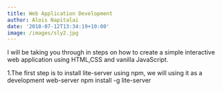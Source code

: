 ```yaml
---
title: Web Application Development
author: Alois Napitalai
date: '2018-07-12T13:34:19+10:00'
image: /images/sly2.jpg
---
```



I will be taking you through in steps on how to create a simple interactive web application using HTML,CSS and vanilla JavaScript.

1.The first step is to install lite-server using npm, we will using it as a development web-server
npm install -g lite-server

